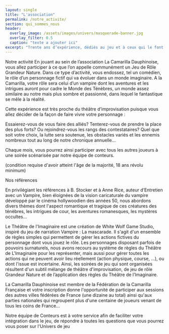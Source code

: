 ```yaml
---
layout: single
title: "L'association"
permalink: /notre_activite/
section: qui_sommes_nous
header:
  overlay_image: /assets/images/univers/masquerade-banner.jpg
  overlay_filter: 0.5
  caption: "texte a ajouter ici"
excerpt: "Trente ans d’expérience, dédiés au jeu et à ceux qui le font vivre."
---
```

Notre activité
En jouant au sein de l’association La Camarilla Dauphinoise, vous allez participer à ce que l’on appelle communément un Jeu de Rôle Grandeur Nature. Dans ce type d’activité, vous endossez, tel un comédien, le rôle d’un personnage fictif qui va évoluer dans un monde imaginaire. A la Camarilla, votre rôle sera celui d’un vampire dont les aventures et les intrigues auront pour cadre le Monde des Ténèbres, un monde assez similaire au notre mais plus sombre et passionné, dans lequel le fantastique se mêle à la réalité.

Cette expérience est très proche du théâtre d’improvisation puisque vous allez décider de la façon de faire vivre votre personnage :

Essaierez-vous de vous faire des alliés? Tenterez-vous de prendre la place des plus forts? Ou rejoindrez-vous les rangs des contestataires? Quel que soit votre choix, la lutte sera soutenue, les obstacles variés et les ennemis nombreux tout au long de notre chronique annuelle…

Chaque mois, vous pourrez ainsi participer avec tous les autres joueurs à une soirée scénarisée par notre équipe de conteurs.



(condition requise d'avoir atteint l'âge de la majorité, 18 ans révolu minimum)

Nos références

En privilégiant les références à B. Stocker et à Anne Rice, auteur d’Entretien avec un Vampire, bien éloignées de la vision caricaturale du vampire développé par le cinéma hollywoodien des années 50, nous abordons divers thèmes dont l'aspect romantique et tragique de ces créatures des ténèbres, les intrigues de cour, les aventures romanesques, les mystères occultes…

Le Théâtre de l'Imaginaire est une création de White Wolf Game Studio, inspiré du jeu de narration Vampire : La mascarade. Il s'agit d'un ensemble de règles simples qui permettent de gérer les actions fictives du personnage dont vous jouez le rôle. Les personnages disposant parfois de pouvoirs surnaturels, nous avons recours au système de règles du Théâtre de L'Imaginaire pour les représenter, mais aussi pour gérer toutes les actions qui ne peuvent avoir lieu réellement (action physique, course, …), ou dont l'issue est incertaine. Ainsi, les soirées de jeu qui sont organisées résultent d'un subtil mélange de théâtre d'improvisation, de jeu de rôle Grandeur Nature et de l’application des règles du Théâtre de l’Imaginaire.

La Camarilla Dauphinoise est membre de la Fédération de la Camarilla Française et votre inscription donne l'opportunité de participer aux sessions des autres villes fédérées de France (une dizaine au total) ainsi qu'aux parties nationales qui regroupent plus d'une centaine de joueurs venant de tous les coins de France…

Notre équipe de Conteurs est à votre service afin de faciliter votre intégration dans le jeu, de répondre à toutes les questions que vous pourrez vous poser sur l'Univers de jeu
